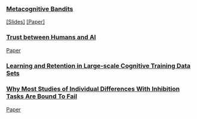 ### [Metacognitive Bandits](metaban.md)
[[Slides]](metaban.pdf) [[Paper]](https://escholarship.org/content/qt7xc470dt/qt7xc470dt.pdf)<br>

### [Trust between Humans and AI](trust.md)
[Paper](trust_review.pdf)<br>

### [Learning and Retention in Large-scale Cognitive Training Data Sets](lumos.md)<br>


### [Why Most Studies of Individual Differences With Inhibition Tasks Are Bound To Fail](p.md)
[Paper](p.pdf)<br>

